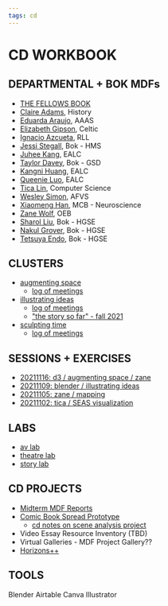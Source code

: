 ```yaml
---
tags: cd
---
```

# CD WORKBOOK

## DEPARTMENTAL + BOK MDFs

* [THE FELLOWS BOOK](/Mxiw-Uz-RAG0anmWfJ3WKw)
* [Claire Adams](/1O1-Vf71Raqvf2QRgRjiQg), History
* [Eduarda Araujo](/cyQdS9SDSM6G1-p5o81QYA), AAAS
* [Elizabeth Gipson](/tlS2cnokSH29tVBFDfiM5g), Celtic
* [Ignacio Azcueta](/RvoGIa4dTmGlaKkV3y-D3A), RLL
* [Jessi Stegall](/q698Z79WSZa1yr84-ZDM0g), Bok - HMS
* [Juhee Kang](/tj52FVW8Rjit_-WS6oV9nw), EALC
* [Taylor Davey](/9bFRgoUbT4yqxbbOH2OnEQ), Bok - GSD
* [Kangni Huang](/msd_EHy8TgKtc-85T1AgGw), EALC
* [Queenie Luo](/kWSZ3xTjRRiNtZZY4NoTuA), EALC
* [Tica Lin](/vvTjRn6XSauwAVYGfzQkIw), Computer Science
* [Wesley Simon](/ElL-x049TvGciF0qCkjhlQ), AFVS
* [Xiaomeng Han](/VkSfif98Qi-T5rJkX17yEw), MCB - Neuroscience
* [Zane Wolf](/jep5aiPnTwOA02YuRQyX7Q), OEB
* [Sharol Liu](/a7RkumDORX-QiGwazsnXsQ), Bok - HGSE
* [Nakul Grover](), Bok - HGSE
* [Tetsuya Endo](/v8PYgquUQ2uIi1nlQpoSfA), Bok - HGSE

## CLUSTERS
* [augmenting space](/team/cluster-1?nav=overview) 
    * [log of meetings](/4eb0jto2SqG0aOWaW0DJ-A)
* [illustrating ideas](/team/cluster-3?nav=overview)
    * [log of meetings](/1Fi0BuwaTeeOGWtD4Y-SjA)
    * ["the story so far" - fall 2021](/kX9p_XSFSV-kcRSlc-dAag)
* [sculpting time](/team/cluster-2?nav=overview)
    * [log of meetings](/mizqy5trT2u9mDIGCRXPgA)

## SESSIONS + EXERCISES
* [20211116: d3 / augmenting space / zane](/JDifXR_fT--uRVrSNa3F6Q?both)
* [20211109: blender / illustrating ideas](/cU6N1W-ERpGjoHP1wiZ6DQ)
* [20211105: zane / mapping](/@mdf/SJCpX3GDt)
* [20211102: tica / SEAS visualization](/hh5C34jcQm-IOYwmAsnh1Q)

## LABS
* [av lab](/team/av-lab?nav=overview)
* [theatre lab](/team/theatre-lab?nav=overview)
* [story lab](/team/llufs?nav=overview)


## CD PROJECTS
* [Midterm MDF Reports](/qUxkSat_TaOo-snfsoDmbA)
* [Comic Book Spread Prototype](https://hackmd.io/D27SUVILRPiuLeeAv0OD7Q)
    * [cd notes on scene analysis project](/gW1X8uNdRHyX9w_VpdKqKg)
* Video Essay Resource Inventory (TBD)
* Virtual Galleries - MDF Project Gallery??
* [Horizons++](/kzZ7zijeR6So9RFM-tFaAw)

## TOOLS
Blender
Airtable
Canva
Illustrator
